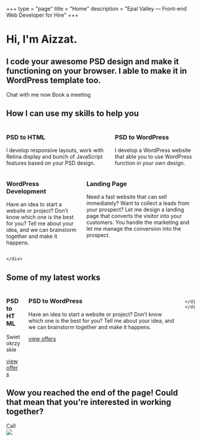 +++
type = "page"
title = "Home"
description = "Epal Valley — Front-end Web Developer for Hire"
+++



<!-- Hero content: will be in the middle -->
<div class="hero-body">
    <div class="container">
        <h1 class="title">
            Hi, I'm Aizzat.
        </h1>
        <h2 class="subtitle">
            I code your awesome <span>PSD</span> design and make it functioning on your browser. I able to make it in <span>WordPress</span> template too.
        </h2>
        <a class="button">Chat with me now</a>
        <a class="button">Book a meeting</a>
    </div>
</div>

</section>

<section class="services">
    <div class="container hero-body">
        <h1 class="title">
            How I can use my skills to help you
        </h1>
        <div class="columns">
            <div class="box column">
                <h3>PSD to HTML</h3>
                <p>I develop responsive layouts, work with Retina display and bunch of JavaScript features based on your PSD design.</p>
            </div>
            <div class="box column">
                <h3>PSD to WordPress</h3>
                <p>I develop a WordPress website that able you to use WordPress function in your own design.</p>
            </div>
        </div>
        <div class="columns">
                <div class="box column">
                    <h3>WordPress Development</h3>
                    <p>Have an idea to start a website or project? Don’t know which one is the best for you? Tell me about your idea, and we can brainstorm together and make it happens.</p>
                </div>
                <div class="box column">
                    <h3>Landing Page</h3>
                    <p>Need a fast website that can sell immediately? Want to collect a leads from your prospect? Let me design a landing page that converts the visitor into your customers. You handle the marketing and let me manage the conversion into the prospect.</p>
                </div>
            </div>
        
    </div>
</section>

<section class="portfolio">
    <div class="container hero-body">
        <h1 class="title">
            Some of my latest works
        </h1>
        <div class="columns categories">
            <div class="category column" style="background-image: url('image/category.jpg');">
                <h3 class="category_name">PSD to HTML</h3>
                <p>Swietokrzyskie</p>
                <a class="button" href="#">view offers</a>
            </div>
            <div class="category column" style="background-image: url('image/category.jpg');">
                <h3 class="category_name">PSD to WordPress</h3>
                <p>Have an idea to start a website or project? Don’t know which one is the best for you? Tell me about your idea, and we can brainstorm together and make it happens.</p>
                <a class="button" href="#">view offers</a>
            </div>
            
        </div>
    </div>
</section>

<section id="cta-section">
    <div class="hero-body">
        <div class="container cta-section">
            <div class="columns">
                <div class="column is-half is-offset-one-quarter">
                    <h1 class="has-text-centered">Wow you reached the end of the page! Could that mean that you're interested in working together?</h1>
                    <a class="button has-text-centered">Call</a>
                </div>
            </div>
            <div class="cloud">
                <img src="image/cloud.svg"/>
            </div>
        </div>
    </div>
</section>